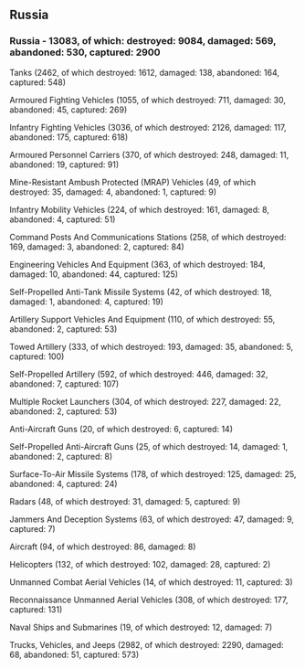 
 
 ## Russia
 
 ### Russia - 13083, of which: destroyed: 9084, damaged: 569, abandoned: 530, captured: 2900

 

 

 Tanks (2462, of which destroyed: 1612, damaged: 138, abandoned: 164, captured: 548)

 Armoured Fighting Vehicles (1055, of which destroyed: 711, damaged: 30, abandoned: 45, captured: 269)

 Infantry Fighting Vehicles (3036, of which destroyed: 2126, damaged: 117, abandoned: 175, captured: 618)

 Armoured Personnel Carriers (370, of which destroyed: 248, damaged: 11, abandoned: 19, captured: 91)

 Mine-Resistant Ambush Protected (MRAP) Vehicles (49, of which destroyed: 35, damaged: 4, abandoned: 1, captured: 9)

 Infantry Mobility Vehicles (224, of which destroyed: 161, damaged: 8, abandoned: 4, captured: 51)

 Command Posts And Communications Stations (258, of which destroyed: 169, damaged: 3, abandoned: 2, captured: 84)

 Engineering Vehicles And Equipment (363, of which destroyed: 184, damaged: 10, abandoned: 44, captured: 125)

 Self-Propelled Anti-Tank Missile Systems (42, of which destroyed: 18, damaged: 1, abandoned: 4, captured: 19)

 Artillery Support Vehicles And Equipment (110, of which destroyed: 55, abandoned: 2, captured: 53)

 Towed Artillery (333, of which destroyed: 193, damaged: 35, abandoned: 5, captured: 100)

 Self-Propelled Artillery (592, of which destroyed: 446, damaged: 32, abandoned: 7, captured: 107)

 Multiple Rocket Launchers (304, of which destroyed: 227, damaged: 22, abandoned: 2, captured: 53)

 Anti-Aircraft Guns (20, of which destroyed: 6, captured: 14)

 Self-Propelled Anti-Aircraft Guns (25, of which destroyed: 14, damaged: 1, abandoned: 2, captured: 8)

 Surface-To-Air Missile Systems (178, of which destroyed: 125, damaged: 25, abandoned: 4, captured: 24)

 Radars (48, of which destroyed: 31, damaged: 5, captured: 9)

 Jammers And Deception Systems (63, of which destroyed: 47, damaged: 9, captured: 7)

 Aircraft (94, of which destroyed: 86, damaged: 8)

 Helicopters (132, of which destroyed: 102, damaged: 28, captured: 2)

 Unmanned Combat Aerial Vehicles (14, of which destroyed: 11, captured: 3)

 Reconnaissance Unmanned Aerial Vehicles (308, of which destroyed: 177, captured: 131)

 Naval Ships and Submarines (19, of which destroyed: 12, damaged: 7)

 Trucks, Vehicles, and Jeeps (2982, of which destroyed: 2290, damaged: 68, abandoned: 51, captured: 573)

